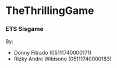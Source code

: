 # TheThrillingGame

### ETS Sisgame
By:
- Donny Fitrado (05111740000171) 
-  Rizky Andre Wibisono (05111740000183)
